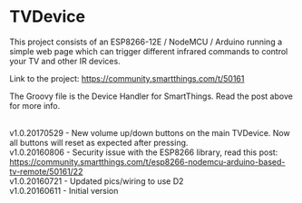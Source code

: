 # TVDevice

This project consists of an ESP8266-12E / NodeMCU / Arduino running a simple web page which can trigger different infrared commands to control your TV and other IR devices.

Link to the project: https://community.smartthings.com/t/50161

The Groovy file is the Device Handler for SmartThings. Read the post above for more info.

</br>v1.0.20170529 - New volume up/down buttons on the main TVDevice. Now all buttons will reset as expected after pressing.
</br>v1.0.20160806 - Security issue with the ESP8266 library, read this post: https://community.smartthings.com/t/esp8266-nodemcu-arduino-based-tv-remote/50161/22
</br>v1.0.20160721 - Updated pics/wiring to use D2
</br>v1.0.20160611 - Initial version
</br>
